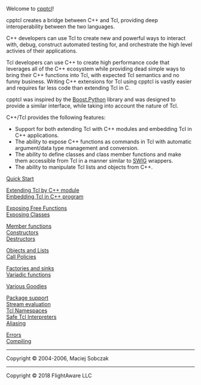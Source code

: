 Welcome to [cpptcl](http://github.com/flightaware/cpptcl)!  

cpptcl creates a bridge between C++ and Tcl, providing deep interoperability between the two languages.

C++ developers can use Tcl to create new and powerful ways to interact with, debug, construct automated testing for, and orchestrate the high level activies of their applications.

Tcl developers can use C++ to create high performance code that leverages all of the C++ ecosystem while providing dead simple ways to bring their C++ functions into Tcl, with expected Tcl semantics and no funny business. Writing C++ extensions for Tcl using cpptcl is vastly easier and requires far less code than extending Tcl in C.

cpptcl was inspired by the [Boost.Python](http://www.boost.org/libs/python/doc/index.html) library and was designed to provide a similar interface, while taking into account the nature of Tcl.  

C++/Tcl provides the following features:  

*   Support for both extending Tcl with C++ modules and embedding Tcl in C++ applications.
*   The ability to expose C++ functions as commands in Tcl with automatic argument/data type management and conversion.
*   The ability to define classes and class member functions and make them accessible from Tcl in a manner similar to [SWIG](http://www.swig.org/) wrappers.
*   The ability to manipulate Tcl lists and objects from C++.  

[Quick Start](quickstart.html)  

[Extending Tcl by C++ module](quickstart.html#extending)  
[Embedding Tcl in C++ program](quickstart.html#embedding)  

[Exposing Free Functions](freefun.html)  
[Exposing Classes](classes.html)  

[Member functions](classes.html#members)  
[Constructors](classes.html#constructors)  
[Destructors](classes.html#destructors)  

[Objects and Lists](objects.html)  
[Call Policies](callpolicies.html)  

[Factories and sinks](callpolicies.html#factories)  
[Variadic functions](callpolicies.html#variadic)  

[Various Goodies](goodies.html)  

[Package support](goodies.html#packages)  
[Stream evaluation](goodies.html#streameval)  
[Tcl Namespaces](goodies.html#namespaces)  
[Safe Tcl Interpreters](goodies.html#safe)  
[Aliasing](goodies.html#aliasing)  

[Errors](errors.html)  
[Compiling](compiling.html)  

***

Copyright © 2004-2006, Maciej Sobczak
***
Copyright © 2018 FlightAware LLC
